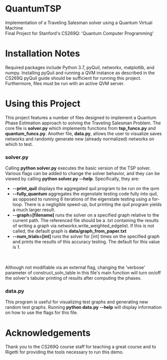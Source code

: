 # QuantumTSP
Implementation of a Traveling Salesman solver using a Quantum Virtual Machine
<br/>
Final Project for Stanford's CS269Q: 'Quantum Computer Programming' 
<br/>
# Installation Notes
Required packages include Python 3.7, pyQuil, networkx, matplotlib, and numpy. Installing pyQuil and running a QVM instance as described in the CS269Q pyQuil guide should be sufficient for running this project. Furthermore, files must be run with an active QVM server.
<br/>
# Using this Project
This project features a number of files designed to implement a Quantum Phase Estimation approach to solving the Traveling Salesman Problem. The core file is __solver.py__ which implements functions from __tsp_funcs.py__ and __quantum_funcs.py__. Another file, __data.py__, allows the user to visualize saves networks and randomly generate new (already normalized) networks on which to test.

### solver.py
Calling __python solver.py__ executes the basic version of the TSP solver. Various flags can be added to change the solver behavior, and they can be viewed by calling __python solver.py --help__. Specifically, they are:
* __--print_quil__ displays the aggregated quil program to be run on the qvm 
* __--fully_quantum__ aggregates the eigenstate testing code fully into quil, as opposed to running 6 iterations of the eigenstate testing using a for-loop. There is a negligible speed-up, but printing the quil program yields a much larger result.
* __--graph=[filename]__ runs the solver on a specified graph relative to the current path. The referenced file should be a .txt containing the results of writing a graph via networkx.write_weighted_edgelist. If this is not called, the default graph is __data/graph_from_paper.txt__
* __--num_trials=[int]__ runs the solver for [int] times on the specified graph and prints the results of this accuracy testing. The default for this value is 1. 
<br/>
<br/>
Although not modifiable via an external flag, changing the 'verbose' parameter of construct_soln_table in this file's main function will turn on/off the solver's tabular printing of results after computing the phases.

### data.py
This program is useful for visualizing test graphs and generating new random test graphs. Running __python data.py --help__ will display information on how to use the flags for this file. 

# Acknowledgements
Thank you to the CS269Q course staff for teaching a great course and to Rigetti for providing the tools necessary to run this demo. 



